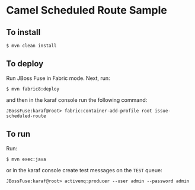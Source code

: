 # Camel Scheduled Route Sample

## To install

    $ mvn clean install

## To deploy

Run JBoss Fuse in Fabric mode. Next, run:

    $ mvn fabric8:deploy

and then in the karaf console run the following command:

    JBossFuse:karaf@root> fabric:container-add-profile root issue-scheduled-route

## To run

Run:

    $ mvn exec:java

or in the karaf console create test messages on the `TEST` queue:

    JBossFuse:karaf@root> activemq:producer --user admin --password admin
